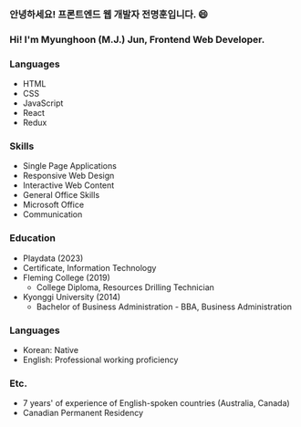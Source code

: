 ### 안녕하세요! 프론트엔드 웹 개발자 전명훈입니다. 😄
### Hi! I'm Myunghoon (M.J.) Jun, Frontend Web Developer.

<!--
**mjkorean/mjkorean** is a ✨ _special_ ✨ repository because its `README.md` (this file) appears on your GitHub profile.

Here are some ideas to get you started:

- 🔭 I’m currently working on ...
- 🌱 I’m currently learning ...
- 👯 I’m looking to collaborate on ...
- 🤔 I’m looking for help with ...
- 💬 Ask me about ...
- 📫 How to reach me: ...
- 😄 Pronouns: ...
- ⚡ Fun fact: ...
-->
### Languages
- HTML
- CSS
- JavaScript
- React
- Redux

### Skills
- Single Page Applications
- Responsive Web Design
- Interactive Web Content
- General Office Skills
- Microsoft Office
- Communication

### Education
-  Playdata (2023)
  -  Certificate, Information Technology
- Fleming College (2019)
  - College Diploma, Resources Drilling Technician
- Kyonggi University (2014)
  - Bachelor of Business Administration - BBA, Business Administration

### Languages
- Korean: Native
- English: Professional working proficiency

### Etc.
- 7 years' of experience of English-spoken countries (Australia, Canada)
- Canadian Permanent Residency
